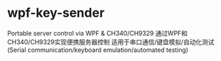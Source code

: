 # wpf-key-sender
 Portable server control via WPF &amp; CH340/CH9329 通过WPF和CH340/CH9329实现便携服务器控制  适用于串口通信/键盘模拟/自动化测试 (Serial communication/keyboard emulation/automated testing)
